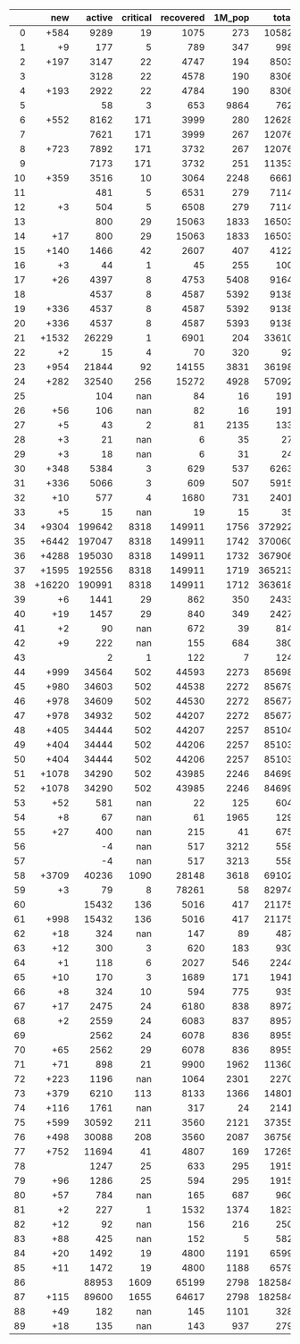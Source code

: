 |    |    new |   active |   critical |   recovered |   1M_pop |   total |
|---:|-------:|---------:|-----------:|------------:|---------:|--------:|
|  0 |   +584 |     9289 |         19 |        1075 |      273 |   10582 |
|  1 |     +9 |      177 |          5 |         789 |      347 |     998 |
|  2 |   +197 |     3147 |         22 |        4747 |      194 |    8503 |
|  3 |        |     3128 |         22 |        4578 |      190 |    8306 |
|  4 |   +193 |     2922 |         22 |        4784 |      190 |    8306 |
|  5 |        |       58 |          3 |         653 |     9864 |     762 |
|  6 |   +552 |     8162 |        171 |        3999 |      280 |   12628 |
|  7 |        |     7621 |        171 |        3999 |      267 |   12076 |
|  8 |   +723 |     7892 |        171 |        3732 |      267 |   12076 |
|  9 |        |     7173 |        171 |        3732 |      251 |   11353 |
| 10 |   +359 |     3516 |         10 |        3064 |     2248 |    6661 |
| 11 |        |      481 |          5 |        6531 |      279 |    7114 |
| 12 |     +3 |      504 |          5 |        6508 |      279 |    7114 |
| 13 |        |      800 |         29 |       15063 |     1833 |   16503 |
| 14 |    +17 |      800 |         29 |       15063 |     1833 |   16503 |
| 15 |   +140 |     1466 |         42 |        2607 |      407 |    4122 |
| 16 |     +3 |       44 |          1 |          45 |      255 |     100 |
| 17 |    +26 |     4397 |          8 |        4753 |     5408 |    9164 |
| 18 |        |     4537 |          8 |        4587 |     5392 |    9138 |
| 19 |   +336 |     4537 |          8 |        4587 |     5392 |    9138 |
| 20 |   +336 |     4537 |          8 |        4587 |     5393 |    9138 |
| 21 |  +1532 |    26229 |          1 |        6901 |      204 |   33610 |
| 22 |     +2 |       15 |          4 |          70 |      320 |      92 |
| 23 |   +954 |    21844 |         92 |       14155 |     3831 |   36198 |
| 24 |   +282 |    32540 |        256 |       15272 |     4928 |   57092 |
| 25 |        |      104 |        nan |          84 |       16 |     191 |
| 26 |    +56 |      106 |        nan |          82 |       16 |     191 |
| 27 |     +5 |       43 |          2 |          81 |     2135 |     133 |
| 28 |     +3 |       21 |        nan |           6 |       35 |      27 |
| 29 |     +3 |       18 |        nan |           6 |       31 |      24 |
| 30 |   +348 |     5384 |          3 |         629 |      537 |    6263 |
| 31 |   +336 |     5066 |          3 |         609 |      507 |    5915 |
| 32 |    +10 |      577 |          4 |        1680 |      731 |    2401 |
| 33 |     +5 |       15 |        nan |          19 |       15 |      35 |
| 34 |  +9304 |   199642 |       8318 |      149911 |     1756 |  372922 |
| 35 |  +6442 |   197047 |       8318 |      149911 |     1742 |  370060 |
| 36 |  +4288 |   195030 |       8318 |      149911 |     1732 |  367906 |
| 37 |  +1595 |   192556 |       8318 |      149911 |     1719 |  365213 |
| 38 | +16220 |   190991 |       8318 |      149911 |     1712 |  363618 |
| 39 |     +6 |     1441 |         29 |         862 |      350 |    2433 |
| 40 |    +19 |     1457 |         29 |         840 |      349 |    2427 |
| 41 |     +2 |       90 |        nan |         672 |       39 |     814 |
| 42 |     +9 |      222 |        nan |         155 |      684 |     380 |
| 43 |        |        2 |          1 |         122 |        7 |     124 |
| 44 |   +999 |    34564 |        502 |       44593 |     2273 |   85698 |
| 45 |   +980 |    34603 |        502 |       44538 |     2272 |   85679 |
| 46 |   +978 |    34609 |        502 |       44530 |     2272 |   85677 |
| 47 |   +978 |    34932 |        502 |       44207 |     2272 |   85677 |
| 48 |   +405 |    34444 |        502 |       44207 |     2257 |   85104 |
| 49 |   +404 |    34444 |        502 |       44206 |     2257 |   85103 |
| 50 |   +404 |    34444 |        502 |       44206 |     2257 |   85103 |
| 51 |  +1078 |    34290 |        502 |       43985 |     2246 |   84699 |
| 52 |  +1078 |    34290 |        502 |       43985 |     2246 |   84699 |
| 53 |    +52 |      581 |        nan |          22 |      125 |     604 |
| 54 |     +8 |       67 |        nan |          61 |     1965 |     129 |
| 55 |    +27 |      400 |        nan |         215 |       41 |     675 |
| 56 |        |       -4 |        nan |         517 |     3212 |     558 |
| 57 |        |       -4 |        nan |         517 |     3213 |     558 |
| 58 |  +3709 |    40236 |       1090 |       28148 |     3618 |   69102 |
| 59 |     +3 |       79 |          8 |       78261 |       58 |   82974 |
| 60 |        |    15432 |        136 |        5016 |      417 |   21175 |
| 61 |   +998 |    15432 |        136 |        5016 |      417 |   21175 |
| 62 |    +18 |      324 |        nan |         147 |       89 |     487 |
| 63 |    +12 |      300 |          3 |         620 |      183 |     930 |
| 64 |     +1 |      118 |          6 |        2027 |      546 |    2244 |
| 65 |    +10 |      170 |          3 |        1689 |      171 |    1941 |
| 66 |     +8 |      324 |         10 |         594 |      775 |     935 |
| 67 |    +17 |     2475 |         24 |        6180 |      838 |    8972 |
| 68 |     +2 |     2559 |         24 |        6083 |      837 |    8957 |
| 69 |        |     2562 |         24 |        6078 |      836 |    8955 |
| 70 |    +65 |     2562 |         29 |        6078 |      836 |    8955 |
| 71 |    +71 |      898 |         21 |        9900 |     1962 |   11360 |
| 72 |   +223 |     1196 |        nan |        1064 |     2301 |    2270 |
| 73 |   +379 |     6210 |        113 |        8133 |     1366 |   14801 |
| 74 |   +116 |     1761 |        nan |         317 |       24 |    2141 |
| 75 |   +599 |    30592 |        211 |        3560 |     2121 |   37355 |
| 76 |   +498 |    30088 |        208 |        3560 |     2087 |   36756 |
| 77 |   +752 |    11694 |         41 |        4807 |      169 |   17265 |
| 78 |        |     1247 |         25 |         633 |      295 |    1915 |
| 79 |    +96 |     1286 |         25 |         594 |      295 |    1915 |
| 80 |    +57 |      784 |        nan |         165 |      687 |     960 |
| 81 |     +2 |      227 |          1 |        1532 |     1374 |    1823 |
| 82 |    +12 |       92 |        nan |         156 |      216 |     250 |
| 83 |    +88 |      425 |        nan |         152 |        5 |     582 |
| 84 |    +20 |     1492 |         19 |        4800 |     1191 |    6599 |
| 85 |    +11 |     1472 |         19 |        4800 |     1188 |    6579 |
| 86 |        |    88953 |       1609 |       65199 |     2798 |  182584 |
| 87 |   +115 |    89600 |       1655 |       64617 |     2798 |  182584 |
| 88 |    +49 |      182 |        nan |         145 |     1101 |     328 |
| 89 |    +18 |      135 |        nan |         143 |      937 |     279 |